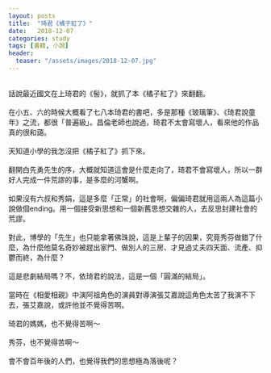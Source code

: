 ```yaml
---
layout: posts
title:  "琦君《橘子紅了》"
date:   2018-12-07
categories: study
tags: [書籍, 小說]
header: 
  teaser: "/assets/images/2018-12-07.jpg"
---
```

<br>
話說最近國文在上琦君的《髻》，就抓了本《橘子紅了》來翻翻。<br><br>
在小五、六的時候大概看了七八本琦君的書吧，多是那種《玻璃筆》、《琦君說童年》之流，都很「普遍級」。昌倫老師也說過，琦君不太會寫壞人，看來他的作品真的很和藹。<br><br>
天知道小學的我怎沒把《橘子紅了》抓下來。<br><br>
翻開白先勇先生的序，大概就知道這會是什麼走向了，琦君不會寫壞人，所以一群好人完成一件荒謬的事，是多麼的河蟹啊。<br><br>
如果沒有六叔和秀娟，這是多麼「正常」的社會啊，偏偏琦君就用這兩人為這篇小說做個ending。用一個接受新思想和一個新舊思想交雜的人，去反思封建社會的荒謬。<br><br>
對此，博學的「先生」也只能拿著佛珠說，這是上輩子的因果，究竟秀芬做錯了什麼，為什麼他莫名奇妙被趕出家門、做別人的三房、才見過丈夫四天面、流產、抑鬱而終，為什麼？<br><br>
這是悲劇結局嗎？不，依琦君的說法，這是一個「圓滿的結局」。<br><br>
當時在《相愛相親》中演阿祖角色的演員對導演張艾嘉說這角色太苦了我演不下去，張艾嘉說，或許他並不覺得苦啊。<br><br>
琦君的媽媽，也不覺得苦啊～<br><br>
秀芬，也不覺得苦啊～<br><br>
會不會百年後的人們，也覺得我們的思想極為落後呢？<br><br>